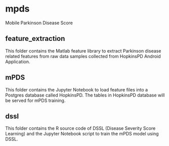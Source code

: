 # mpds
Mobile Parkinson Disease Score

## feature_extraction
This folder contains the Matlab feature library to extract Parkinson disease related features from raw data samples collected from HopkinsPD Android Application.

## mPDS
This folder contains the Jupyter Notebook to load feature files into a Postgres database called HopkinsPD. The tables in HopkinsPD database will be served for mPDS training.

## dssl
This folder contains the R source code of DSSL (Disease Severity Score Learning) and the Jupyter Notebook script to train the mPDS model using DSSL.
